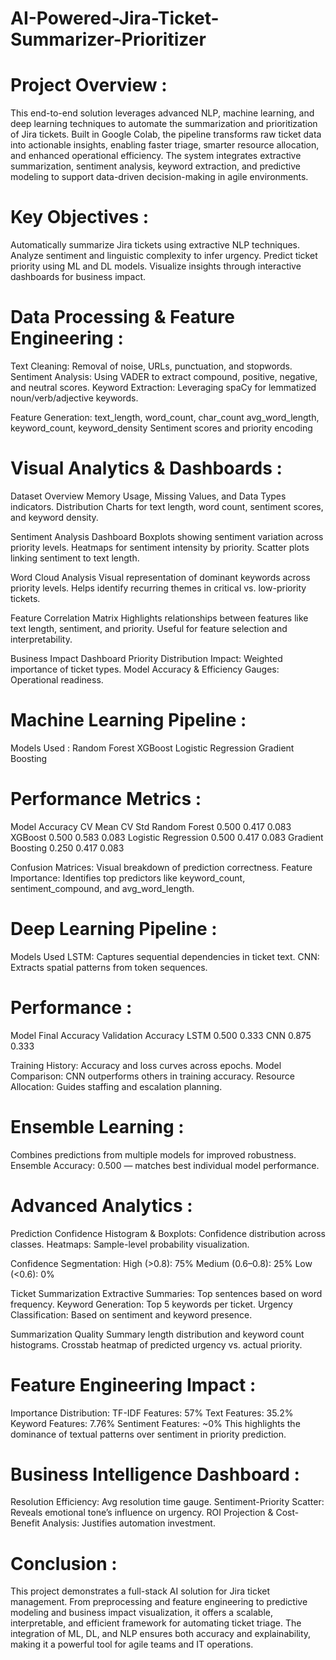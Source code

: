 # AI-Powered-Jira-Ticket-Summarizer-Prioritizer

# Project Overview : 
This end-to-end solution leverages advanced NLP, machine learning, and deep learning techniques to automate the summarization and prioritization of Jira tickets. Built in Google Colab, the pipeline transforms raw ticket data into actionable insights, enabling faster triage, smarter resource allocation, and enhanced operational efficiency. The system integrates extractive summarization, sentiment analysis, keyword extraction, and predictive modeling to support data-driven decision-making in agile environments.

# Key Objectives : 
Automatically summarize Jira tickets using extractive NLP techniques.
Analyze sentiment and linguistic complexity to infer urgency.
Predict ticket priority using ML and DL models.
Visualize insights through interactive dashboards for business impact.

# Data Processing & Feature Engineering : 
Text Cleaning: Removal of noise, URLs, punctuation, and stopwords.
Sentiment Analysis: Using VADER to extract compound, positive, negative, and neutral scores.
Keyword Extraction: Leveraging spaCy for lemmatized noun/verb/adjective keywords.

Feature Generation:
text_length, word_count, char_count
avg_word_length, keyword_count, keyword_density
Sentiment scores and priority encoding

# Visual Analytics & Dashboards : 
Dataset Overview
Memory Usage, Missing Values, and Data Types indicators.
Distribution Charts for text length, word count, sentiment scores, and keyword density.

Sentiment Analysis Dashboard
Boxplots showing sentiment variation across priority levels.
Heatmaps for sentiment intensity by priority.
Scatter plots linking sentiment to text length.

Word Cloud Analysis
Visual representation of dominant keywords across priority levels.
Helps identify recurring themes in critical vs. low-priority tickets.

Feature Correlation Matrix
Highlights relationships between features like text length, sentiment, and priority.
Useful for feature selection and interpretability.

Business Impact Dashboard
Priority Distribution Impact: Weighted importance of ticket types.
Model Accuracy & Efficiency Gauges: Operational readiness.

# Machine Learning Pipeline : 
Models Used :
Random Forest
XGBoost
Logistic Regression
Gradient Boosting

# Performance Metrics :
Model	                    Accuracy	    CV Mean	    CV Std
Random Forest	            0.500	        0.417	      0.083
XGBoost	                  0.500	        0.583	      0.083
Logistic Regression	      0.500	        0.417	      0.083
Gradient Boosting	        0.250	        0.417	      0.083

Confusion Matrices: Visual breakdown of prediction correctness.
Feature Importance: Identifies top predictors like keyword_count, sentiment_compound, and avg_word_length.

# Deep Learning Pipeline : 
Models Used
LSTM: Captures sequential dependencies in ticket text.
CNN: Extracts spatial patterns from token sequences.

# Performance : 
Model	      Final Accuracy	      Validation Accuracy
LSTM	      0.500	                0.333
CNN	        0.875	                0.333

Training History: Accuracy and loss curves across epochs.
Model Comparison: CNN outperforms others in training accuracy.
Resource Allocation: Guides staffing and escalation planning.

# Ensemble Learning : 
Combines predictions from multiple models for improved robustness.
Ensemble Accuracy: 0.500 — matches best individual model performance.

# Advanced Analytics : 
Prediction Confidence
Histogram & Boxplots: Confidence distribution across classes.
Heatmaps: Sample-level probability visualization.

Confidence Segmentation:
High (>0.8): 75%
Medium (0.6–0.8): 25%
Low (<0.6): 0%

Ticket Summarization
Extractive Summaries: Top sentences based on word frequency.
Keyword Generation: Top 5 keywords per ticket.
Urgency Classification: Based on sentiment and keyword presence.

Summarization Quality
Summary length distribution and keyword count histograms.
Crosstab heatmap of predicted urgency vs. actual priority.

# Feature Engineering Impact : 
Importance Distribution:
TF-IDF Features: 57%
Text Features: 35.2%
Keyword Features: 7.76%
Sentiment Features: ~0%
This highlights the dominance of textual patterns over sentiment in priority prediction.

# Business Intelligence Dashboard : 
Resolution Efficiency: Avg resolution time gauge.
Sentiment-Priority Scatter: Reveals emotional tone’s influence on urgency.
ROI Projection & Cost-Benefit Analysis: Justifies automation investment.

# Conclusion : 
This project demonstrates a full-stack AI solution for Jira ticket management. From preprocessing and feature engineering to predictive modeling and business impact visualization, it offers a scalable, interpretable, and efficient framework for automating ticket triage. The integration of ML, DL, and NLP ensures both accuracy and explainability, making it a powerful tool for agile teams and IT operations.
